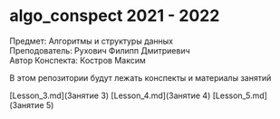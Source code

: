 # algo_conspect 2021 - 2022
Предмет: Алгоритмы и структуры данных  
Преподователь: Рухович Филипп Дмитриевич  
Автор Конспекта: Костров Максим

В этом репозитории будут лежать конспекты и материалы занятий  

[Lesson_3.md](Занятие 3)
[Lesson_4.md](Занятие 4)
[Lesson_5.md](Занятие 5)
